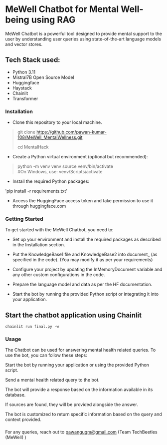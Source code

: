 # MeWell Chatbot for Mental Well-being using RAG

MeWell Chatbot is a powerful tool designed to provide mental support to the user by understanding user queries using state-of-the-art language models and vector stores.

 ## Tech Stack used:

 - Python 3.11
 - Mistral7B Open Source Model
 - Huggingface
 - Haystack
 - Chainlit
 - Transformer

### Installation

- Clone this repository to your local machine.


>git clone https://github.com/pawan-kumar-108/MeWell_MentalWellness.git
>
>cd MentalHack


- Create a Python virtual environment (optional but recommended):

>python -m venv venv
>source venv/bin/activate  
>#On Windows, use: venv\Scripts\activate


- Install the required Python packages:

'pip install -r requirements.txt'

- Access the HuggingFace access token and take permission to use it through huggingface.com



### Getting Started

To get started with the MeWell Chatbot, you need to:

- Set up your environment and install the required packages as described in the Installation section.

- Put the KnowledgeBase1 file and KnowledgeBase2 into document_ (as specified in the code).
  (You may modify it as per your requirements)

- Configure your project by updating the InMemoryDocument variable and any other custom configurations in the code.

- Prepare the language model and data as per the HF documentation.

- Start the bot by running the provided Python script or integrating it into your application.

 ## Start the chatbot application using Chainlit

`chainlit run final.py -w`


### Usage
The  Chatbot can be used for answering mental health related queries. To use the bot, you can follow these steps:

Start the bot by running your application or using the provided Python script.

Send a mental health related query to the bot.

The bot will provide a response based on the information available in its database.

If sources are found, they will be provided alongside the answer.

The bot is customized to return specific information based on the query and context provided.

###

For any queries, reach out to pawangugm@gmail.com (Team TechBeetles (MeWell) )

